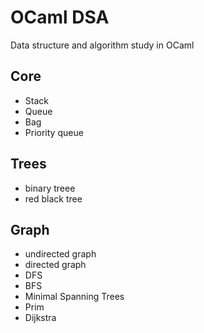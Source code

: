 # OCaml DSA

Data structure and algorithm study in OCaml

## Core
+ Stack
+ Queue
+ Bag
+ Priority queue

## Trees
+ binary treee
+ red black tree

## Graph
+ undirected graph
+ directed graph
+ DFS
+ BFS
+ Minimal Spanning Trees
+ Prim
+ Dijkstra
